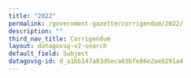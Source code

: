 ```yaml
---
title: "2022"
permalink: /government-gazette/corrigendum/2022/
description: ""
third_nav_title: Corrigendum
layout: datagovsg-v2-search
default_field: Subject
datagovsg-id: d_a1bb147a83d5eca63bfe86e2aeb291a4
---
```

